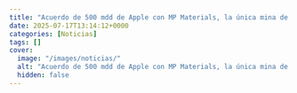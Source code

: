 ```yaml
---
title: "Acuerdo de 500 mdd de Apple con MP Materials, la única mina de tierras raras de EE.UU., dispara las acciones"
date: 2025-07-17T13:14:12+0000
categories: [Noticias]
tags: []
cover:
  image: "/images/noticias/"
  alt: "Acuerdo de 500 mdd de Apple con MP Materials, la única mina de tierras raras de EE.UU., dispara las acciones"
  hidden: false
---
```



